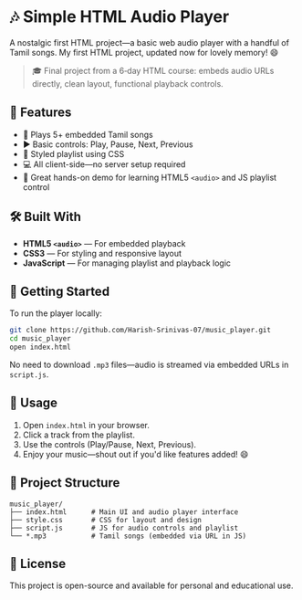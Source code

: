 # 🎶 Simple HTML Audio Player

A nostalgic first HTML project—a basic web audio player with a handful of Tamil songs. My first HTML project, updated now for lovely memory! 😄

> 🎓 Final project from a 6‑day HTML course: embeds audio URLs directly, clean layout, functional playback controls.


## 🔹 Features

- 🎵 Plays 5+ embedded Tamil songs  
- ▶️ Basic controls: Play, Pause, Next, Previous  
- 📜 Styled playlist using CSS  
- 💻 All client-side—no server setup required  
- 🧠 Great hands-on demo for learning HTML5 `<audio>` and JS playlist control



## 🛠️ Built With

- **HTML5 `<audio>`** — For embedded playback  
- **CSS3** — For styling and responsive layout  
- **JavaScript** — For managing playlist and playback logic


## 🚀 Getting Started

To run the player locally:

```bash
git clone https://github.com/Harish-Srinivas-07/music_player.git
cd music_player
open index.html
````

No need to download `.mp3` files—audio is streamed via embedded URLs in `script.js`.



## 🧭 Usage

1. Open `index.html` in your browser.
2. Click a track from the playlist.
3. Use the controls (Play/Pause, Next, Previous).
4. Enjoy your music—shout out if you'd like features added! 😄


## 📂 Project Structure

```
music_player/
├── index.html      # Main UI and audio player interface
├── style.css       # CSS for layout and design
├── script.js       # JS for audio controls and playlist
└── *.mp3           # Tamil songs (embedded via URL in JS)
```


## 📄 License

This project is open-source and available for personal and educational use.

```


